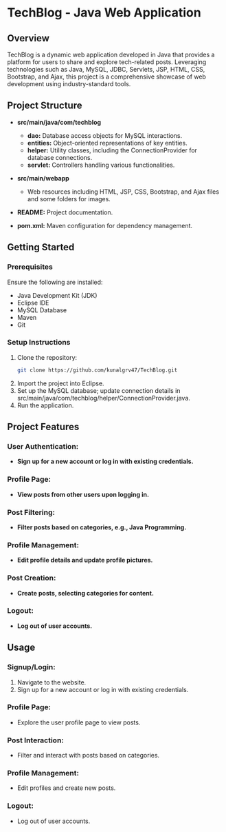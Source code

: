 # TechBlog - Java Web Application

## Overview

TechBlog is a dynamic web application developed in Java that provides a platform for users to share and explore tech-related posts. Leveraging technologies such as Java, MySQL, JDBC, Servlets, JSP, HTML, CSS, Bootstrap, and Ajax, this project is a comprehensive showcase of web development using industry-standard tools.

## Project Structure

- **src/main/java/com/techblog**
  - **dao:** Database access objects for MySQL interactions.
  - **entities:** Object-oriented representations of key entities.
  - **helper:** Utility classes, including the ConnectionProvider for database connections.
  - **servlet:** Controllers handling various functionalities.

- **src/main/webapp**
  - Web resources including HTML, JSP, CSS, Bootstrap, and Ajax files and some folders for images.

- **README:** Project documentation.

- **pom.xml:** Maven configuration for dependency management.

## Getting Started

### Prerequisites

Ensure the following are installed:

- Java Development Kit (JDK)
- Eclipse IDE
- MySQL Database
- Maven
- Git

### Setup Instructions

1. Clone the repository:
   ```bash
   git clone https://github.com/kunalgrv47/TechBlog.git
2. Import the project into Eclipse.
3. Set up the MySQL database; update connection details in src/main/java/com/techblog/helper/ConnectionProvider.java.
4. Run the application.


## Project Features

### User Authentication:

- **Sign up for a new account or log in with existing credentials.**

### Profile Page:

- **View posts from other users upon logging in.**

### Post Filtering:

- **Filter posts based on categories, e.g., Java Programming.**

### Profile Management:

- **Edit profile details and update profile pictures.**

### Post Creation:

- **Create posts, selecting categories for content.**

### Logout:

- **Log out of user accounts.**

## Usage

### Signup/Login:

1. Navigate to the website.
2. Sign up for a new account or log in with existing credentials.

### Profile Page:

- Explore the user profile page to view posts.

### Post Interaction:

- Filter and interact with posts based on categories.

### Profile Management:

- Edit profiles and create new posts.

### Logout:

- Log out of user accounts.



   
